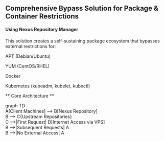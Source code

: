 ## Comprehensive Bypass Solution for Package & Container Restrictions

#### Using Nexus Repository Manager

This solution creates a self-sustaining package ecosystem that bypasses external restrictions for:

APT (Debian/Ubuntu)

YUM (CentOS/RHEL)

Docker

Kubernetes (kubeadm, kubelet, kubectl)

** Core Architecture **

graph TD  
    A[Client Machines] --> B[Nexus Repository]  
    B --> C{Upstream Repositories}  
    C -->|First Request| D[Internet Access via VPS]  
    B -->|Subsequent Requests| A  
    B -->|No External Access| A  
